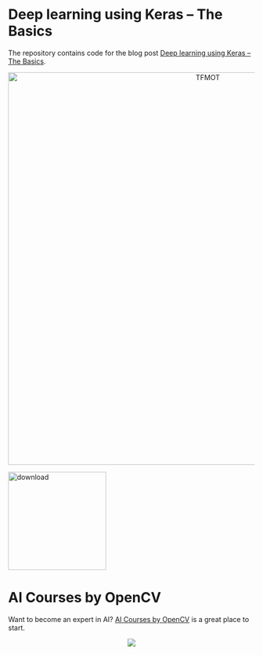 # Deep learning using Keras – The Basics

The repository contains code for the blog post [Deep learning using Keras – The Basics](https://www.learnopencv.com/deep-learning-using-keras-the-basics).

<p align="center"><img src="https://learnopencv.com/wp-content/uploads/2017/09/keras-workflow.jpg" alt="TFMOT" width="800"></p>

[<img src="https://learnopencv.com/wp-content/uploads/2022/07/download-button-e1657285155454.png" alt="download" width="200">](https://www.dropbox.com/scl/fo/82jb6vb3twfbymy8ccqse/h?dl=1&rlkey=yaspqkvny9p2d6x2n72mvs737)


# AI Courses by OpenCV

Want to become an expert in AI? [AI Courses by OpenCV](https://opencv.org/courses/) is a great place to start. 

<a href="https://opencv.org/courses/">
<p align="center"> 
<img src="https://www.learnopencv.com/wp-content/uploads/2020/04/AI-Courses-By-OpenCV-Github.png">
</p>
</a>

